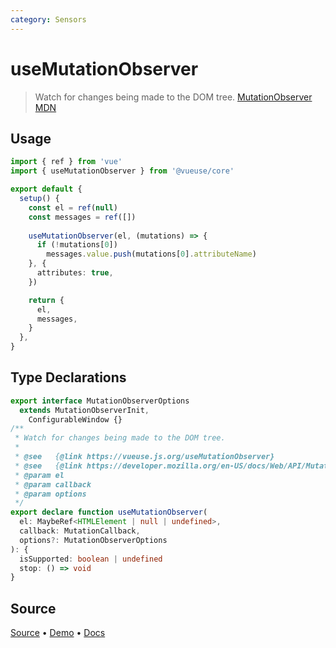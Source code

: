 ```yaml
---
category: Sensors
---
```


# useMutationObserver

> Watch for changes being made to the DOM tree. [MutationObserver MDN](https://developer.mozilla.org/en-US/docs/Web/API/MutationObserver)

## Usage

```ts
import { ref } from 'vue'
import { useMutationObserver } from '@vueuse/core'

export default {
  setup() {
    const el = ref(null)
    const messages = ref([])
  
    useMutationObserver(el, (mutations) => {
      if (!mutations[0])
        messages.value.push(mutations[0].attributeName)
    }, {
      attributes: true,
    })

    return {
      el,
      messages,
    }
  },
}
```




<!--FOOTER_STARTS-->
## Type Declarations

```typescript
export interface MutationObserverOptions
  extends MutationObserverInit,
    ConfigurableWindow {}
/**
 * Watch for changes being made to the DOM tree.
 *
 * @see   {@link https://vueuse.js.org/useMutationObserver}
 * @see   {@link https://developer.mozilla.org/en-US/docs/Web/API/MutationObserver|MutationObserver MDN}
 * @param el
 * @param callback
 * @param options
 */
export declare function useMutationObserver(
  el: MaybeRef<HTMLElement | null | undefined>,
  callback: MutationCallback,
  options?: MutationObserverOptions
): {
  isSupported: boolean | undefined
  stop: () => void
}
```

## Source

[Source](https://github.com/vueuse/vueuse/blob/master/packages/core/useMutationObserver/index.ts) • [Demo](https://github.com/vueuse/vueuse/blob/master/packages/core/useMutationObserver/demo.vue) • [Docs](https://github.com/vueuse/vueuse/blob/master/packages/core/useMutationObserver/index.md)


<!--FOOTER_ENDS-->